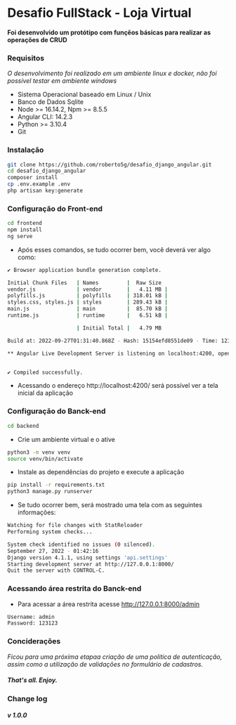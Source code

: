 # Desafio FullStack - Loja Virtual
**Foi desenvolvido um protótipo com funçẽos básicas para realizar as operações de CRUD**

### Requisitos
*O desenvolvimento foi realizado em um ambiente linux e docker, não foi possível testar em ambiente windows*

- Sistema Operacional baseado em Linux / Unix
- Banco de Dados Sqlite
- Node >= 16.14.2, Npm >= 8.5.5
- Angular CLI: 14.2.3
- Python >= 3.10.4
- Git

### Instalação
```bash
git clone https://github.com/roberto5g/desafio_django_angular.git
cd desafio_django_angular
composer install
cp .env.example .env
php artisan key:generate
```

### Configuração do Front-end
```bash
cd frontend
npm install
ng serve
```
- Após esses comandos, se tudo ocorrer bem, você deverá ver algo como:
```bash
✔ Browser application bundle generation complete.

Initial Chunk Files   | Names         |  Raw Size
vendor.js             | vendor        |   4.11 MB | 
polyfills.js          | polyfills     | 318.01 kB | 
styles.css, styles.js | styles        | 289.43 kB | 
main.js               | main          |  85.70 kB | 
runtime.js            | runtime       |   6.51 kB | 

                      | Initial Total |   4.79 MB

Build at: 2022-09-27T01:31:40.868Z - Hash: 15154efd8551de09 - Time: 12389ms

** Angular Live Development Server is listening on localhost:4200, open your browser on http://localhost:4200/ **


✔ Compiled successfully.
```
- Acessando o endereço http://localhost:4200/ será possível ver a tela inicial da aplicação

### Configuração do Banck-end
```bash
cd backend
```
- Crie um ambiente virtual e o ative
```bash
python3 -m venv venv
source venv/bin/activate
```
- Instale as dependências do projeto e execute a aplicação
```bash
pip install -r requirements.txt
python3 manage.py runserver
```
- Se tudo ocorrer bem, será mostrado uma tela com as seguintes informações:
```bash
Watching for file changes with StatReloader
Performing system checks...

System check identified no issues (0 silenced).
September 27, 2022 - 01:42:16
Django version 4.1.1, using settings 'api.settings'
Starting development server at http://127.0.0.1:8000/
Quit the server with CONTROL-C.
```
### Acessando área restrita do Banck-end
- Para acessar a área restrita acesse http://127.0.0.1:8000/admin
```bash
Username: admin
Password: 123123
```
### Conciderações 
*Ficou para uma próxima etapaa criação de uma politica de autenticação, assim como a utilização de validações no formulário de cadastros.*

##### That's all. Enjoy.

### Change log
##### v 1.0.0
